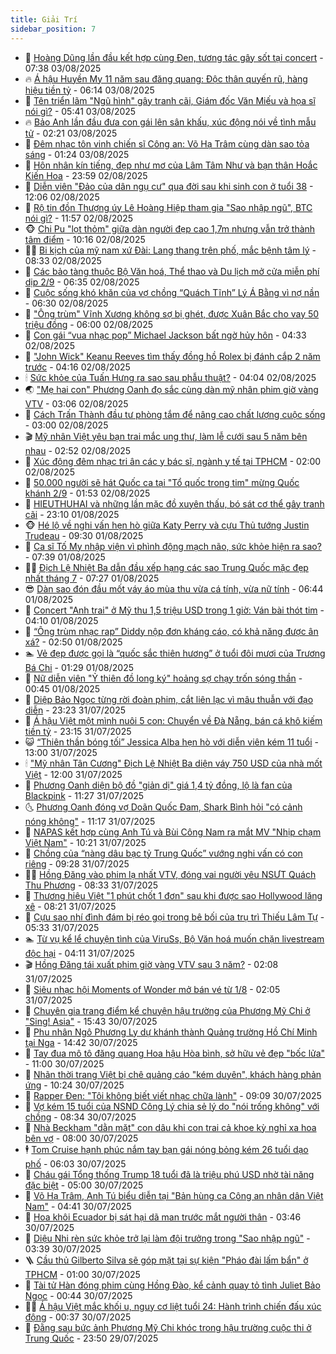 ```yaml
---
title: Giải Trí
sidebar_position: 7
---
```


<!-- dantri-giai-tri:START -->
- 🤩 [Hoàng Dũng lần đầu kết hợp cùng Đen, tương tác gây sốt tại concert](https://dantri.com.vn/giai-tri/hoang-dung-lan-dau-ket-hop-cung-den-tuong-tac-gay-sot-tai-concert-20250803125210377.htm) - 07:38 03/08/2025
- 🔥 [Á hậu Huyền My 11 năm sau đăng quang: Độc thân quyến rũ, hàng hiệu tiền tỷ](https://dantri.com.vn/giai-tri/a-hau-huyen-my-11-nam-sau-dang-quang-doc-than-quyen-ru-hang-hieu-tien-ty-20250803115325056.htm) - 06:14 03/08/2025
- 🚀 [Tên triển lãm &quot;Ngũ hình&quot; gây tranh cãi, Giám đốc Văn Miếu và họa sĩ nói gì?](https://dantri.com.vn/giai-tri/ten-trien-lam-ngu-hinh-gay-tranh-cai-giam-doc-van-mieu-va-hoa-si-noi-gi-20250803103913987.htm) - 05:41 03/08/2025
- 🔥 [Bảo Anh lần đầu đưa con gái lên sân khấu, xúc động nói về tình mẫu tử](https://dantri.com.vn/giai-tri/bao-anh-lan-dau-dua-con-gai-len-san-khau-xuc-dong-noi-ve-tinh-mau-tu-20250803081539229.htm) - 02:21 03/08/2025
- 🌈 [Đêm nhạc tôn vinh chiến sĩ Công an: Võ Hạ Trâm cùng dàn sao tỏa sáng](https://dantri.com.vn/giai-tri/dem-nhac-ton-vinh-chien-si-cong-an-vo-ha-tram-cung-dan-sao-toa-sang-20250803075750725.htm) - 01:24 03/08/2025
- 📝 [Hôn nhân kín tiếng, đẹp như mơ của Lâm Tâm Như và bạn thân Hoắc Kiến Hoa](https://dantri.com.vn/giai-tri/hon-nhan-kin-tieng-dep-nhu-mo-cua-lam-tam-nhu-va-ban-than-hoac-kien-hoa-20250802133537888.htm) - 23:59 02/08/2025
- 💪 [Diễn viên &quot;Đảo của dân ngụ cư&quot; qua đời sau khi sinh con ở tuổi 38](https://dantri.com.vn/giai-tri/dien-vien-dao-cua-dan-ngu-cu-qua-doi-sau-khi-sinh-con-o-tuoi-38-20250802180955116.htm) - 12:06 02/08/2025
- 🤡 [Rộ tin đồn Thượng úy Lê Hoàng Hiệp tham gia &quot;Sao nhập ngũ&quot;, BTC nói gì?](https://dantri.com.vn/giai-tri/ro-tin-don-thuong-uy-le-hoang-hiep-tham-gia-sao-nhap-ngu-btc-noi-gi-20250802181814237.htm) - 11:57 02/08/2025
- 🐵 [Chi Pu &quot;lọt thỏm&quot; giữa dàn người đẹp cao 1,7m nhưng vẫn trở thành tâm điểm](https://dantri.com.vn/giai-tri/chi-pu-lot-thom-giua-dan-nguoi-dep-cao-17m-nhung-van-tro-thanh-tam-diem-20250802132029786.htm) - 10:16 02/08/2025
- 🧑‍🏫 [Bi kịch của mỹ nam xứ Đài: Lang thang trên phố, mắc bệnh tâm lý](https://dantri.com.vn/giai-tri/bi-kich-cua-my-nam-xu-dai-lang-thang-tren-pho-mac-benh-tam-ly-20250802115202654.htm) - 08:33 02/08/2025
- 💂 [Các bảo tàng thuộc Bộ Văn hoá, Thể thao và Du lịch mở cửa miễn phí dịp 2/9](https://dantri.com.vn/giai-tri/cac-bao-tang-thuoc-bo-van-hoa-the-thao-va-du-lich-mo-cua-mien-phi-dip-29-20250802132332620.htm) - 06:35 02/08/2025
- 🤠 [Cuộc sống khó khăn của vợ chồng “Quách Tĩnh” Lý Á Bằng vì nợ nần](https://dantri.com.vn/giai-tri/cuoc-song-kho-khan-cua-vo-chong-quach-tinh-ly-a-bang-vi-no-nan-20250801103128155.htm) - 06:30 02/08/2025
- 🫶 [&quot;Ông trùm&quot; Vĩnh Xương không sợ bị ghét, được Xuân Bắc cho vay 50 triệu đồng](https://dantri.com.vn/giai-tri/ong-trum-vinh-xuong-khong-so-bi-ghet-duoc-xuan-bac-cho-vay-50-trieu-dong-20250802105345610.htm) - 06:00 02/08/2025
- 🦏 [Con gái “vua nhạc pop” Michael Jackson bất ngờ hủy hôn](https://dantri.com.vn/giai-tri/con-gai-vua-nhac-pop-michael-jackson-bat-ngo-huy-hon-20250802103216611.htm) - 04:33 02/08/2025
- 🧰 [&quot;John Wick&quot; Keanu Reeves tìm thấy đồng hồ Rolex bị đánh cắp 2 năm trước](https://dantri.com.vn/giai-tri/john-wick-keanu-reeves-tim-thay-dong-ho-rolex-bi-danh-cap-2-nam-truoc-20250801151735007.htm) - 04:16 02/08/2025
- 🕯 [Sức khỏe của Tuấn Hưng ra sao sau phẫu thuật?](https://dantri.com.vn/giai-tri/suc-khoe-cua-tuan-hung-ra-sao-sau-phau-thuat-20250802094150726.htm) - 04:04 02/08/2025
- 🌏 [&quot;Mẹ hai con&quot; Phương Oanh đọ sắc cùng dàn mỹ nhân phim giờ vàng VTV](https://dantri.com.vn/giai-tri/me-hai-con-phuong-oanh-do-sac-cung-dan-my-nhan-phim-gio-vang-vtv-20250802095144735.htm) - 03:06 02/08/2025
- 🌈 [Cách Trấn Thành đầu tư phòng tắm để nâng cao chất lượng cuộc sống](https://dantri.com.vn/giai-tri/cach-tran-thanh-dau-tu-phong-tam-de-nang-cao-chat-luong-cuoc-song-20250801165427726.htm) - 03:00 02/08/2025
- 🎬 [Mỹ nhân Việt yêu bạn trai mắc ung thư, làm lễ cưới sau 5 năm bên nhau](https://dantri.com.vn/giai-tri/my-nhan-viet-yeu-ban-trai-mac-ung-thu-lam-le-cuoi-sau-5-nam-ben-nhau-20250802092422335.htm) - 02:52 02/08/2025
- 👀 [Xúc động đêm nhạc tri ân các y bác sĩ, ngành y tế tại TPHCM](https://dantri.com.vn/giai-tri/xuc-dong-dem-nhac-tri-an-cac-y-bac-si-nganh-y-te-tai-tphcm-20250801141737988.htm) - 02:00 02/08/2025
- 🧰 [50.000 người sẽ hát Quốc ca tại &quot;Tổ quốc trong tim&quot; mừng Quốc khánh 2/9](https://dantri.com.vn/giai-tri/50000-nguoi-se-hat-quoc-ca-tai-to-quoc-trong-tim-mung-quoc-khanh-29-20250802013619703.htm) - 01:53 02/08/2025
- 🧰 [HIEUTHUHAI và những lần mặc đồ xuyên thấu, bó sát cơ thể gây tranh cãi](https://dantri.com.vn/giai-tri/hieuthuhai-va-nhung-lan-mac-do-xuyen-thau-bo-sat-co-the-gay-tranh-cai-20250731023408882.htm) - 23:10 01/08/2025
- 🐵 [Hé lộ về nghi vấn hẹn hò giữa Katy Perry và cựu Thủ tướng Justin Trudeau](https://dantri.com.vn/giai-tri/he-lo-ve-nghi-van-hen-ho-giua-katy-perry-va-cuu-thu-tuong-justin-trudeau-20250801121730060.htm) - 09:30 01/08/2025
- 🐘 [Ca sĩ Tố My nhập viện vì phình động mạch não, sức khỏe hiện ra sao?](https://dantri.com.vn/giai-tri/ca-si-to-my-nhap-vien-vi-phinh-dong-mach-nao-suc-khoe-hien-ra-sao-20250801142934324.htm) - 07:39 01/08/2025
- 🧑‍💻 [Địch Lệ Nhiệt Ba dẫn đầu xếp hạng các sao Trung Quốc mặc đẹp nhất tháng 7](https://dantri.com.vn/giai-tri/dich-le-nhiet-ba-dan-dau-xep-hang-cac-sao-trung-quoc-mac-dep-nhat-thang-7-20250731221540553.htm) - 07:27 01/08/2025
- 😎 [Dàn sao đón đầu mốt váy áo mùa thu vừa cá tính, vừa nữ tính](https://dantri.com.vn/giai-tri/dan-sao-don-dau-mot-vay-ao-mua-thu-vua-ca-tinh-vua-nu-tinh-20250728013528080.htm) - 06:44 01/08/2025
- 🧰 [Concert &quot;Anh trai&quot; ở Mỹ thu 1,5 triệu USD trong 1 giờ: Ván bài thót tim](https://dantri.com.vn/giai-tri/concert-anh-trai-o-my-thu-15-trieu-usd-trong-1-gio-van-bai-thot-tim-20250801003804600.htm) - 04:10 01/08/2025
- 🧰 [“Ông trùm nhạc rap” Diddy nộp đơn kháng cáo, có khả năng được ân xá?](https://dantri.com.vn/giai-tri/ong-trum-nhac-rap-diddy-nop-don-khang-cao-co-kha-nang-duoc-an-xa-20250801090636898.htm) - 02:50 01/08/2025
- 🏊 [Vẻ đẹp được gọi là “quốc sắc thiên hương” ở tuổi đôi mươi của Trương Bá Chi](https://dantri.com.vn/giai-tri/ve-dep-duoc-goi-la-quoc-sac-thien-huong-o-tuoi-doi-muoi-cua-truong-ba-chi-20250731104945248.htm) - 01:29 01/08/2025
- 🌋 [Nữ diễn viên &quot;Ỷ thiên đồ long ký&quot; hoảng sợ chạy trốn sóng thần](https://dantri.com.vn/giai-tri/nu-dien-vien-y-thien-do-long-ky-hoang-so-chay-tron-song-than-20250731202629384.htm) - 00:45 01/08/2025
- 🔭 [Diệp Bảo Ngọc từng rời đoàn phim, cắt liên lạc vì mâu thuẫn với đạo diễn](https://dantri.com.vn/giai-tri/diep-bao-ngoc-tung-roi-doan-phim-cat-lien-lac-vi-mau-thuan-voi-dao-dien-20250801052648453.htm) - 23:23 31/07/2025
- 📝 [Á hậu Việt một mình nuôi 5 con: Chuyển về Đà Nẵng, bán cá khô kiếm tiền tỷ](https://dantri.com.vn/giai-tri/a-hau-viet-mot-minh-nuoi-5-con-chuyen-ve-da-nang-ban-ca-kho-kiem-tien-ty-20250731063121745.htm) - 23:15 31/07/2025
- 😺 [“Thiên thần bóng tối” Jessica Alba hẹn hò với diễn viên kém 11 tuổi](https://dantri.com.vn/giai-tri/thien-than-bong-toi-jessica-alba-hen-ho-voi-dien-vien-kem-11-tuoi-20250731135755231.htm) - 13:00 31/07/2025
- 🕯 [&quot;Mỹ nhân Tân Cương&quot; Địch Lệ Nhiệt Ba diện váy 750 USD của nhà mốt Việt](https://dantri.com.vn/giai-tri/my-nhan-tan-cuong-dich-le-nhiet-ba-dien-vay-750-usd-cua-nha-mot-viet-20250731000047156.htm) - 12:00 31/07/2025
- 🦄 [Phương Oanh diện bộ đồ &quot;giản dị&quot; giá 1,4 tỷ đồng, lộ là fan của Blackpink](https://dantri.com.vn/giai-tri/phuong-oanh-dien-bo-do-gian-di-gia-14-ty-dong-lo-la-fan-cua-blackpink-20250731151305355.htm) - 11:27 31/07/2025
- 🌜 [Phương Oanh đóng vợ Doãn Quốc Đam, Shark Bình hỏi &quot;có cảnh nóng không&quot;](https://dantri.com.vn/giai-tri/phuong-oanh-dong-vo-doan-quoc-dam-shark-binh-hoi-co-canh-nong-khong-20250731175243841.htm) - 11:17 31/07/2025
- 👹 [NAPAS kết hợp cùng Anh Tú và Bùi Công Nam ra mắt MV &quot;Nhịp chạm Việt Nam&quot;](https://dantri.com.vn/giai-tri/napas-ket-hop-cung-anh-tu-va-bui-cong-nam-ra-mat-mv-nhip-cham-viet-nam-20250731171014095.htm) - 10:21 31/07/2025
- 🚀 [Chồng của “nàng dâu bạc tỷ Trung Quốc” vướng nghi vấn có con riêng](https://dantri.com.vn/giai-tri/chong-cua-nang-dau-bac-ty-trung-quoc-vuong-nghi-van-co-con-rieng-20250731155021335.htm) - 09:28 31/07/2025
- 🧑‍💻 [Hồng Đăng vào phim lạ nhất VTV, đóng vai người yêu NSƯT Quách Thu Phương](https://dantri.com.vn/giai-tri/hong-dang-vao-phim-la-nhat-vtv-dong-vai-nguoi-yeu-nsut-quach-thu-phuong-20250731000833627.htm) - 08:33 31/07/2025
- 🦩 [Thương hiệu Việt &quot;1 phút chốt 1 đơn&quot; sau khi được sao Hollywood lăng xê](https://dantri.com.vn/giai-tri/thuong-hieu-viet-1-phut-chot-1-don-sau-khi-duoc-sao-hollywood-lang-xe-20250730221449921.htm) - 08:21 31/07/2025
- 💫 [Cựu sao nhí đình đám bị réo gọi trong bê bối của trụ trì Thiếu Lâm Tự](https://dantri.com.vn/giai-tri/cuu-sao-nhi-dinh-dam-bi-reo-goi-trong-be-boi-cua-tru-tri-thieu-lam-tu-20250731094113424.htm) - 05:33 31/07/2025
- 🏊 [Từ vụ kể lể chuyện tình của ViruSs, Bộ Văn hoá muốn chặn livestream độc hại](https://dantri.com.vn/giai-tri/tu-vu-ke-le-chuyen-tinh-cua-viruss-bo-van-hoa-muon-chan-livestream-doc-hai-20250731095906025.htm) - 04:11 31/07/2025
- 🎬 [Hồng Đăng tái xuất phim giờ vàng VTV sau 3 năm?](https://dantri.com.vn/giai-tri/hong-dang-tai-xuat-phim-gio-vang-vtv-sau-3-nam-20250731004738112.htm) - 02:08 31/07/2025
- 💃 [Siêu nhạc hội Moments of Wonder mở bán vé từ 1/8](https://dantri.com.vn/giai-tri/sieu-nhac-hoi-moments-of-wonder-mo-ban-ve-tu-18-20250731085836180.htm) - 02:05 31/07/2025
- 🌊 [Chuyên gia trang điểm kể chuyện hậu trường của Phương Mỹ Chi ở &quot;Sing! Asia&quot;](https://dantri.com.vn/giai-tri/chuyen-gia-trang-diem-ke-chuyen-hau-truong-cua-phuong-my-chi-o-sing-asia-20250730204144116.htm) - 15:43 30/07/2025
- 🧰 [Phu nhân Ngô Phương Ly dự khánh thành Quảng trường Hồ Chí Minh tại Nga](https://dantri.com.vn/giai-tri/phu-nhan-ngo-phuong-ly-du-khanh-thanh-quang-truong-ho-chi-minh-tai-nga-20250730205603737.htm) - 14:42 30/07/2025
- 🦣 [Tay đua mô tô đăng quang Hoa hậu Hòa bình, sở hữu vẻ đẹp &quot;bốc lửa&quot;](https://dantri.com.vn/giai-tri/tay-dua-mo-to-dang-quang-hoa-hau-hoa-binh-so-huu-ve-dep-boc-lua-20250730112615075.htm) - 11:00 30/07/2025
- 🥷 [Nhãn thời trang Việt bị chê quảng cáo &quot;kém duyên&quot;, khách hàng phản ứng](https://dantri.com.vn/giai-tri/nhan-thoi-trang-viet-bi-che-quang-cao-kem-duyen-khach-hang-phan-ung-20250729223538023.htm) - 10:24 30/07/2025
- 🦏 [Rapper Đen: &quot;Tôi không biết viết nhạc chữa lành&quot;](https://dantri.com.vn/giai-tri/rapper-den-toi-khong-biet-viet-nhac-chua-lanh-20250730143032937.htm) - 09:09 30/07/2025
- 🫶 [Vợ kém 15 tuổi của NSND Công Lý chia sẻ lý do &quot;nói trống không&quot; với chồng](https://dantri.com.vn/giai-tri/vo-kem-15-tuoi-cua-nsnd-cong-ly-chia-se-ly-do-noi-trong-khong-voi-chong-20250730142406674.htm) - 08:34 30/07/2025
- 💼 [Nhà Beckham &quot;dằn mặt&quot; con dâu khi con trai cả khoe kỳ nghỉ xa hoa bên vợ](https://dantri.com.vn/giai-tri/nha-beckham-dan-mat-con-dau-khi-con-trai-ca-khoe-ky-nghi-xa-hoa-ben-vo-20250730103718405.htm) - 08:00 30/07/2025
- 🕴 [Tom Cruise hạnh phúc nắm tay bạn gái nóng bỏng kém 26 tuổi dạo phố](https://dantri.com.vn/giai-tri/tom-cruise-hanh-phuc-nam-tay-ban-gai-nong-bong-kem-26-tuoi-dao-pho-20250730120422363.htm) - 06:03 30/07/2025
- 🐲 [Cháu gái Tổng thống Trump 18 tuổi đã là triệu phú USD nhờ tài năng đặc biệt](https://dantri.com.vn/giai-tri/chau-gai-tong-thong-trump-18-tuoi-da-la-trieu-phu-usd-nho-tai-nang-dac-biet-20250720220320164.htm) - 05:00 30/07/2025
- 🐘 [Võ Hạ Trâm, Anh Tú biểu diễn tại &quot;Bản hùng ca Công an nhân dân Việt Nam&quot;](https://dantri.com.vn/giai-tri/vo-ha-tram-anh-tu-bieu-dien-tai-ban-hung-ca-cong-an-nhan-dan-viet-nam-20250730113931244.htm) - 04:41 30/07/2025
- 🤭 [Hoa khôi Ecuador bị sát hại dã man trước mắt người thân](https://dantri.com.vn/giai-tri/hoa-khoi-ecuador-bi-sat-hai-da-man-truoc-mat-nguoi-than-20250730092834294.htm) - 03:46 30/07/2025
- 💯 [Diệu Nhi rèn sức khỏe trở lại làm đội trưởng trong &quot;Sao nhập ngũ&quot;](https://dantri.com.vn/giai-tri/dieu-nhi-ren-suc-khoe-tro-lai-lam-doi-truong-trong-sao-nhap-ngu-20250730094737757.htm) - 03:39 30/07/2025
- 🪜 [Cầu thủ Gilberto Silva sẽ góp mặt tại sự kiện &quot;Pháo đài lấm bẩn&quot; ở TPHCM](https://dantri.com.vn/giai-tri/cau-thu-gilberto-silva-se-gop-mat-tai-su-kien-phao-dai-lam-ban-o-tphcm-20250729090040233.htm) - 01:00 30/07/2025
- 👹 [Tài tử Hàn đóng phim cùng Hồng Đào, kể cảnh quay tỏ tình Juliet Bảo Ngọc](https://dantri.com.vn/giai-tri/tai-tu-han-dong-phim-cung-hong-dao-ke-canh-quay-to-tinh-juliet-bao-ngoc-20250730070703174.htm) - 00:44 30/07/2025
- 🧑‍🏫 [Á hậu Việt mắc khối u, nguy cơ liệt tuổi 24: Hành trình chiến đấu xúc động](https://dantri.com.vn/giai-tri/a-hau-viet-mac-khoi-u-nguy-co-liet-tuoi-24-hanh-trinh-chien-dau-xuc-dong-20250730011202674.htm) - 00:37 30/07/2025
- 🐘 [Đằng sau bức ảnh Phương Mỹ Chi khóc trong hậu trường cuộc thi ở Trung Quốc](https://dantri.com.vn/giai-tri/dang-sau-buc-anh-phuong-my-chi-khoc-trong-hau-truong-cuoc-thi-o-trung-quoc-20250729233526488.htm) - 23:50 29/07/2025<!-- dantri-giai-tri:END -->
